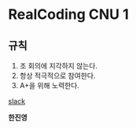 RealCoding CNU 1
======================
규칙
---------------------

1. 조 회의에 지각하지 않는다.
2. 항상 적극적으로 참여한다.
3. A+을 위해 노력한다.

[slack](https://realcoding201803.slack.com/)


**한진영**
